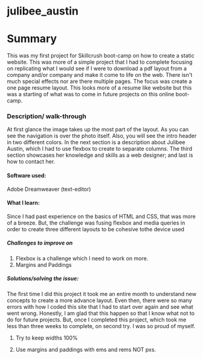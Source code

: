 # julibee_austin

# Summary 
This was my first project  for Skillcrush boot-camp on how to create a static  website. This was more of a simple project that I had to complete focusing on replicating what I would see
if I were to download a pdf layout from a company and/or company and make it come to life on the web. There isn't much special effects nor are there multiple pages. The focus was create
a one page resume layout. This looks more of a resume like website but this was
a starting of what was to come in future projects on this online boot-camp. 

### Description/ walk-through
At first glance the image takes up the most part of the layout. As you can see the navigation is over the photo itself. Also, you will see the intro
header in two different colors. In the next section is a description about Julibee Austin, which I had to use flexbox to create to separate columns.
The third section showcases her knowledge and skills as a web designer; and last is how to contact her.


#### Software used:
Adobe Dreamweaver (text-editor)

#### What I learn:
Since I had past experience on the basics of HTML and CSS, that was more of a breeze. But, the challenge was fusing flexbox and media queries in order 
to create three different layouts to be cohesive tothe device used 

##### Challenges to improve on
1. Flexbox is a challenge which I need to work on more.
2. Margins and Paddings


##### Solutions/solving the issue:
The first time I did this project it took me an entire month to understand new concepts to create a more advance layout. Even then, there were so many errors with 
how I coded this site that I had to start over again and see what went wrong. Honestly, I am glad that this happen so that I know what not to do for
future projects. But, once I completed this project, which took me less than three weeks to complete, on second try. I was so proud of myself.

1. Try to keep widths 100%

2. Use margins and paddings with ems and rems NOT pxs.


